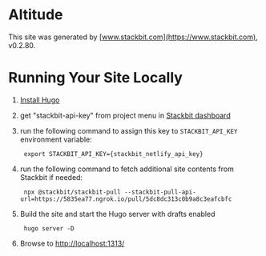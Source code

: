 # Altitude

This site was generated by [www.stackbit.com](https://www.stackbit.com), v0.2.80.

# Running Your Site Locally

1. [Install Hugo](https://gohugo.io/getting-started/quick-start/#step-1-install-hugo)

1. get "stackbit-api-key" from project menu in [Stackbit dashboard](https://app.stackbit.com/dashboard)

1. run the following command to assign this key to `STACKBIT_API_KEY` environment variable:

        export STACKBIT_API_KEY={stackbit_netlify_api_key}

1. run the following command to fetch additional site contents from Stackbit if needed:

        npx @stackbit/stackbit-pull --stackbit-pull-api-url=https://5835ea77.ngrok.io/pull/5dc8dc313c0b9a8c3eafcbfc

1. Build the site and start the Hugo server with drafts enabled

        hugo server -D

1. Browse to [http://localhost:1313/](http://localhost:1313/)
